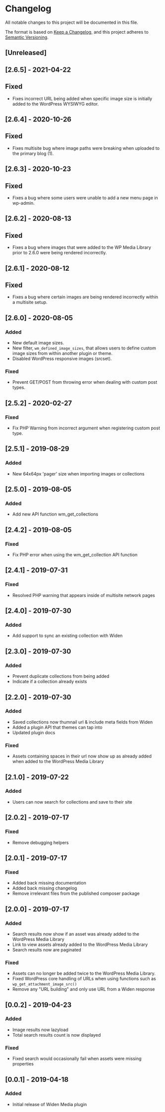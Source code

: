 # Changelog

All notable changes to this project will be documented in this file.

The format is based on [Keep a Changelog](https://keepachangelog.com/en/1.0.0/),
and this project adheres to [Semantic Versioning](https://semver.org/spec/v2.0.0.html).

## [Unreleased]

## [2.6.5] - 2021-04-22

## Fixed

- Fixes incorrect URL being added when specific image size is initially added to the WordPress WYSIWYG editor.

## [2.6.4] - 2020-10-26

## Fixed

- Fixes multisite bug where image paths were breaking when uploaded to the primary blog (1).

## [2.6.3] - 2020-10-23

## Fixed

- Fixes a bug where some users were unable to add a new menu page in wp-admin.

## [2.6.2] - 2020-08-13

## Fixed

- Fixes a bug where images that were added to the WP Media Library prior to 2.6.0 were being rendered incorrectly.

## [2.6.1] - 2020-08-12

## Fixed

- Fixes a bug where certain images are being rendered incorrectly within a multisite setup.

## [2.6.0] - 2020-08-05

### Added

- New default image sizes.
- New filter, `wm_defined_image_sizes`, that allows users to define custom image sizes from within another plugin or theme.
- Disabled WordPress responsive images (srcset).

### Fixed

- Prevent GET/POST from throwing error when dealing with custom post types.

## [2.5.2] - 2020-02-27

### Fixed

- Fix PHP Warning from incorrect argument when registering custom post type.

## [2.5.1] - 2019-08-29

### Added

- New 64x64px 'pager' size when importing images or collections

## [2.5.0] - 2019-08-05

### Added

- Add new API function wm_get_collections

## [2.4.2] - 2019-08-05

### Fixed

- Fix PHP error when using the wm_get_collection API function

## [2.4.1] - 2019-07-31

### Fixed

- Resolved PHP warning that appears inside of multisite network pages

## [2.4.0] - 2019-07-30

### Added

- Add support to sync an existing collection with Widen

## [2.3.0] - 2019-07-30

### Added

- Prevent duplicate collections from being added
- Indicate if a collection already exists

## [2.2.0] - 2019-07-30

### Added

- Saved collections now thumnail url & include meta fields from Widen
- Added a plugin API that themes can tap into
- Updated plugin docs

### Fixed

- Assets containing spaces in their url now show up as already added when added to the WordPress Media Library

## [2.1.0] - 2019-07-22

### Added

- Users can now search for collections and save to their site

## [2.0.2] - 2019-07-17

### Fixed

- Remove debugging helpers

## [2.0.1] - 2019-07-17

### Fixed

- Added back missing documentation
- Added back missing changelog
- Remove irrelevant files from the published composer package

## [2.0.0] - 2019-07-17

### Added

- Search results now show if an asset was already added to the WordPress Media Library
- Link to view assets already added to the WordPress Media Library
- Search results now are paginated

### Fixed

- Assets can no longer be added twice to the WordPress Media Library.
- Fixed WordPress core handling of URLs when using functions such as `wp_get_attachment_image_src()`
- Remove any "URL building" and only use URL from a Widen response

## [0.0.2] - 2019-04-23

### Added

- Image results now lazyload
- Total search results count is now displayed

### Fixed

- Fixed search would occasionally fail when assets were missing properties

## [0.0.1] - 2019-04-18

### Added

- Initial release of Widen Media plugin
